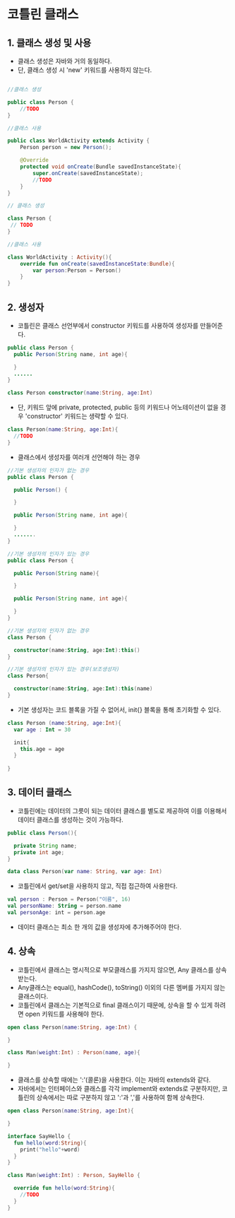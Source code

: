 # 코틀린 클래스

## 1. 클래스 생성 및 사용
 - 클래스 생성은 자바와 거의 동일하다.
 - 단, 클래스 생성 시 'new' 키워드를 사용하지 않는다.
```Java

//클래스 생성

public class Person {
    //TODO
}

//클래스 사용

public class WorldActivity extends Activity {
    Person person = new Person();

    @Override
    protected void onCreate(Bundle savedInstanceState){
        super.onCreate(savedInstanceState);
        //TODO
    }
}
```
```kotlin
// 클래스 생성

class Person {
 // TODO
}

//클래스 사용

class WorldActivity : Activity(){
    override fun onCreate(savedInstanceState:Bundle){
        var person:Person = Person()
    }
}
```

## 2. 생성자
- 코틀린은 클래스 선언부에서 constructor 키워드를 사용하여 생성자를 만들어준다.
```java
public class Person {
  public Person(String name, int age){

  }
  ......
}
```
```kotlin
class Person constructor(name:String, age:Int)
```
- 단, 키워드 앞에 private, protected, public 등의 키워드나 어노테이션이 없을 경우 'constructor' 키워드는 생략할 수 있다.
```kotlin
class Person(name:String, age:Int){
  //TODO
}
```
 - 클래스에서 생성자를 여러개 선언해야 하는 경우
```java
//기본 생성자의 인자가 없는 경우
public class Person {

  public Person() {

  }

  public Person(String name, int age){

  }
  .......
}

//기본 생성자의 인자가 있는 경우
public class Person {

  public Person(String name){

  }

  public Person(String name, int age){

  }
}
```
```kotlin
//기본 생성자의 인자가 없는 경우
class Person {

  constructor(name:String, age:Int):this()
}

//기본 생성자의 인자가 있는 경우(보조생성자)
class Person{

  constructor(name:String, age:Int):this(name)
}
```
- 기본 생성자는 코드 블록을 가질 수 없어서, init{} 블록을 통해 초기화할 수 있다.
```kotlin
class Person (name:String, age:Int){
  var age : Int = 30

  init{
    this.age = age
  }
  
}
```

## 3. 데이터 클래스
- 코틀린에는 데이터의 그릇이 되는 데이터 클래스를 별도로 제공하여 이를 이용해서 데이터 클래스를 생성하는 것이 가능하다.
```java
public class Person(){

  private String name;
  private int age;
}
```
```kotlin
data class Person(var name: String, var age: Int)
```
- 코틀린에서 get/set을 사용하지 않고, 직접 접근하여 사용한다.
```kotlin
val person : Person = Person("이름", 16)
val personName: String = person.name
val personAge: int = person.age
```
- 데이터 클래스는 최소 한 개의 값을 생성자에 추가해주어야 한다.

## 4. 상속
- 코틀린에서 클래스는 명시적으로 부모클래스를 가지지 않으면, Any 클래스를 상속받는다.
- Any클래스는 equal(), hashCode(), toString() 이외의 다른 멤버를 가지지 않는 클래스이다.
- 코틀린에서 클래스는 기본적으로 final 클래스이기 때문에, 상속을 할 수 있게 하려면 open 키워드를 사용해야 한다.
```kotlin
open class Person(name:String, age:Int) {

}

class Man(weight:Int) : Person(name, age){

}
```
- 클래스를 상속할 때에는 ':'(콜론)을 사용한다. 이는 자바의 extends와 같다.
- 자바에서는 인터페이스와 클래스를 각각 implement와 extends로 구분하지만, 코틀린의 상속에서는 따로 구분하지 않고 ':'과 ','를 사용하여 함께 상속한다.
```kotlin
open class Person(name:String, age:Int){

}

interface SayHello {
  fun hello(word:String){
    print("hello"+word)
  }
}

class Man(weight:Int) : Person, SayHello {

  override fun hello(word:String){
    //TODO
  }
}
```  